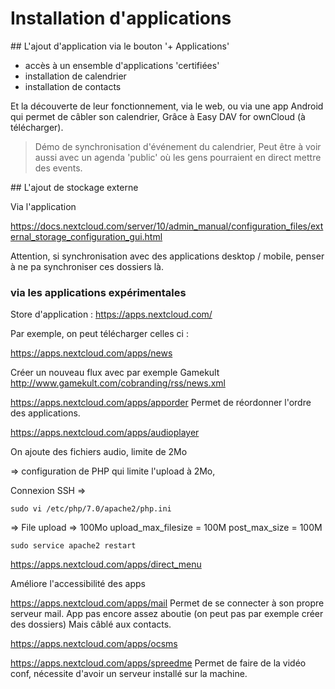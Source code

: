 # Installation d'applications

## L'ajout d'application via le bouton '+ Applications'

- accès à un ensemble d'applications 'certifiées'
- installation de calendrier
- installation de contacts

Et la découverte de leur fonctionnement, via le web,
ou via une app Android qui permet de câbler son calendrier,
Grâce à Easy DAV for ownCloud (à télécharger).

> Démo de synchronisation d'événement du calendrier, 
> Peut être à voir aussi avec un agenda 'public' où les gens pourraient en direct mettre des events.


## L'ajout de stockage externe

Via l'application 

https://docs.nextcloud.com/server/10/admin_manual/configuration_files/external_storage_configuration_gui.html

Attention, si synchronisation avec des applications desktop / mobile,
penser à ne pa synchroniser ces dossiers là.



### via les applications expérimentales 

Store d'application :
https://apps.nextcloud.com/

Par exemple, on peut télécharger celles ci :

https://apps.nextcloud.com/apps/news

Créer un nouveau flux avec par exemple Gamekult
http://www.gamekult.com/cobranding/rss/news.xml


https://apps.nextcloud.com/apps/apporder
Permet de réordonner l'ordre des applications.

https://apps.nextcloud.com/apps/audioplayer

On ajoute des fichiers audio, limite de 2Mo

=> configuration de PHP qui limite l'upload à 2Mo,

Connexion SSH => 

    sudo vi /etc/php/7.0/apache2/php.ini
=> File upload => 100Mo
upload_max_filesize = 100M
post_max_size = 100M
    
    sudo service apache2 restart

https://apps.nextcloud.com/apps/direct_menu

Améliore l'accessibilité des apps

https://apps.nextcloud.com/apps/mail
Permet de se connecter à son propre serveur mail.
App pas encore assez aboutie (on peut pas par exemple créer des dossiers)
Mais câblé aux contacts.

https://apps.nextcloud.com/apps/ocsms

https://apps.nextcloud.com/apps/spreedme
Permet de faire de la vidéo conf, nécessite d'avoir un serveur installé sur la machine.
